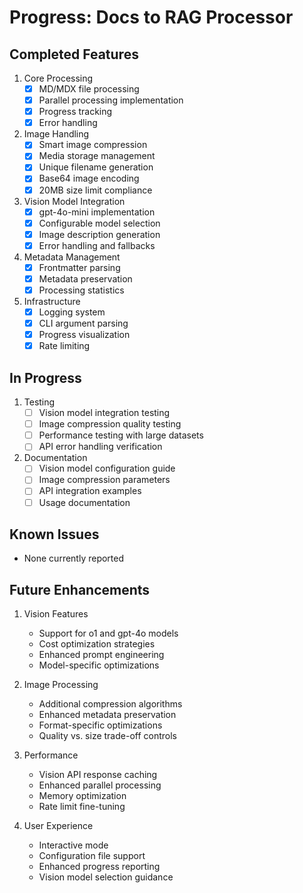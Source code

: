 # Progress: Docs to RAG Processor

## Completed Features
1. Core Processing
   - [x] MD/MDX file processing
   - [x] Parallel processing implementation
   - [x] Progress tracking
   - [x] Error handling

2. Image Handling
   - [x] Smart image compression
   - [x] Media storage management
   - [x] Unique filename generation
   - [x] Base64 image encoding
   - [x] 20MB size limit compliance

3. Vision Model Integration
   - [x] gpt-4o-mini implementation
   - [x] Configurable model selection
   - [x] Image description generation
   - [x] Error handling and fallbacks

4. Metadata Management
   - [x] Frontmatter parsing
   - [x] Metadata preservation
   - [x] Processing statistics

5. Infrastructure
   - [x] Logging system
   - [x] CLI argument parsing
   - [x] Progress visualization
   - [x] Rate limiting

## In Progress
1. Testing
   - [ ] Vision model integration testing
   - [ ] Image compression quality testing
   - [ ] Performance testing with large datasets
   - [ ] API error handling verification

2. Documentation
   - [ ] Vision model configuration guide
   - [ ] Image compression parameters
   - [ ] API integration examples
   - [ ] Usage documentation

## Known Issues
- None currently reported

## Future Enhancements
1. Vision Features
   - Support for o1 and gpt-4o models
   - Cost optimization strategies
   - Enhanced prompt engineering
   - Model-specific optimizations

2. Image Processing
   - Additional compression algorithms
   - Enhanced metadata preservation
   - Format-specific optimizations
   - Quality vs. size trade-off controls

3. Performance
   - Vision API response caching
   - Enhanced parallel processing
   - Memory optimization
   - Rate limit fine-tuning

4. User Experience
   - Interactive mode
   - Configuration file support
   - Enhanced progress reporting
   - Vision model selection guidance
